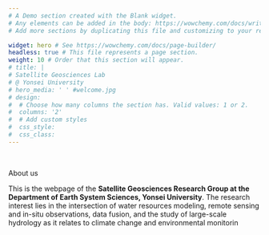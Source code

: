 ```yaml
---
# A Demo section created with the Blank widget.
# Any elements can be added in the body: https://wowchemy.com/docs/writing-markdown-latex/
# Add more sections by duplicating this file and customizing to your requirements.

widget: hero # See https://wowchemy.com/docs/page-builder/
headless: true # This file represents a page section.
weight: 10 # Order that this section will appear.
# title: |
# Satellite Geosciences Lab  
# @ Yonsei University
# hero_media: ' ' #welcome.jpg
# design:
#  # Choose how many columns the section has. Valid values: 1 or 2.
#  columns: '2'
#  # Add custom styles
#  css_style:
#  css_class:
---
```


<br>

About us

This is the webpage of the **Satellite Geosciences Research Group at the Department of Earth System Sciences, Yonsei University**. The research interest lies in the intersection of water resources modeling, remote sensing and in-situ observations, data fusion, and the study of large-scale hydrology as it relates to climate change and environmental monitorin
